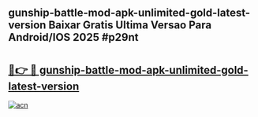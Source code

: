 ## gunship-battle-mod-apk-unlimited-gold-latest-version Baixar Gratis Ultima Versao Para Android/IOS 2025 #p29nt

# <h2><a href="https://ainizakaria.my?title=gunship-battle-mod-apk-unlimited-gold-latest-version&ref=20M">🔗👉 🔴 gunship-battle-mod-apk-unlimited-gold-latest-version</a></h2>

[![acn](https://github.com/user-attachments/assets/0f9c940e-d8b0-45ae-aac7-cd30a18b3e1c)](https://ainizakaria.my?title=gunship-battle-mod-apk-unlimited-gold-latest-version&ref=20M)


